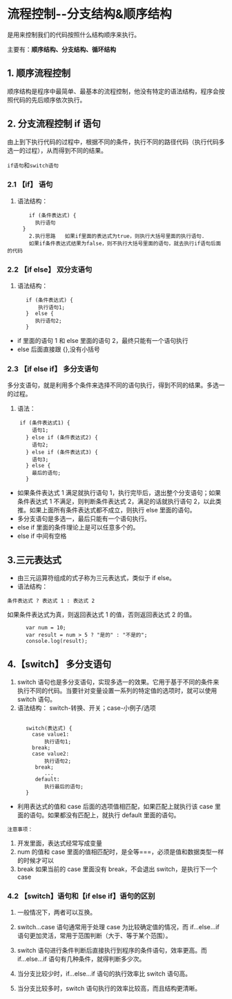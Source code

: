 # 流程控制--分支结构&顺序结构

是用来控制我们的代码按照什么结构顺序来执行。

主要有：**顺序结构、分支结构、循环结构**

## 1. 顺序流程控制

顺序结构是程序中最简单、最基本的流程控制，他没有特定的语法结构，程序会按照代码的先后顺序依次执行。

## 2. 分支流程控制 if 语句

由上到下执行代码的过程中，根据不同的条件，执行不同的路径代码（执行代码多选一的过程），从而得到不同的结果。

`if语句`和`switch语句`

### 2.1 【if】 语句

1. 语法结构：

```
       if (条件表达式) {
         执行语句
     }
       2.执行思路   如果if里面的表达式为true，则执行大括号里面的执行语句.
       如果if条件表达式结果为false，则不执行大括号里面的语句，就去执行if语句后面的代码
```

### 2.2 【if else】 双分支语句

1. 语法结构：

```
      if (条件表达式) {
          执行语句1;
      }  else {
         执行语句2;
      }
```

- if 里面的语句 1 和 else 里面的语句 2，最终只能有一个语句执行
- else 后面直接跟 {},没有小括号

### 2.3 【if else if】 多分支语句

多分支语句，就是利用多个条件来选择不同的语句执行，得到不同的结果。多选一的过程。

1. 语法：

```
    if (条件表达式1) {
        语句1;
      } else if (条件表达式2) {
        语句2;
      } else if (条件表达式3) {
        语句3;
      } else {
        最后的语句;
      }
```

- 如果条件表达式 1 满足就执行语句 1，执行完毕后，退出整个分支语句；如果条件表达式 1 不满足，则判断条件表达式 2，满足的话就执行语句 2，以此类推。如果上面所有条件表达式都不成立，则执行 else 里面的语句。
- 多分支语句是多选一，最后只能有一个语句执行。
- else if 里面的条件理论上是可以任意多个的。
- else if 中间有空格

## 3.三元表达式

- 由三元运算符组成的式子称为三元表达式，类似于 if else。
- 语法结构：

`条件表达式 ? 表达式 1 : 表达式 2`

如果条件表达式为真，则返回表达式 1 的值，否则返回表达式 2 的值。

```
      var num = 10;
      var result = num > 5 ? "是的" : "不是的";
      console.log(result);
```

## 4.【switch】 多分支语句

1. switch 语句也是多分支语句，实现多选一的效果。它用于基于不同的条件来执行不同的代码。当要针对变量设置一系列的特定值的选项时，就可以使用 switch 语句。
2. 语法结构：
   switch-转换、开关；case-小例子/选项

```

      switch(表达式) {
        case value1:
            执行语句1;
        break;
        case value2:
            执行语句2;
         break;
            ...
         default:
            执行最后的语句;
      }

```

- 利用表达式的值和 case 后面的选项值相匹配，如果匹配上就执行该 case 里面的语句。如果都没有匹配上，就执行 default 里面的语句。

`注意事项：`

1. 开发里面，表达式经常写成变量
2. num 的值和 case 里面的值相匹配时，是全等===，必须是值和数据类型一样的时候才可以
3. break 如果当前的 case 里面没有 break，不会退出 switch，是执行下一个 case

### 4.2 【switch】语句和【if else if】语句的区别

1. 一般情况下，两者可以互换。

2. switch...case 语句通常用于处理 case 为比较确定值的情况，而 if...else...if 语句更加灵活，常用于范围判断（大于、等于某个范围）。

3. switch 语句进行条件判断后直接执行到程序的条件语句，效率更高。而 if...else...if 语句有几种条件，就得判断多少次。

4. 当分支比较少时，if...else...if 语句的执行效率比 switch 语句高。

5. 当分支比较多时，switch 语句执行的效率比较高，而且结构更清晰。

```

```
